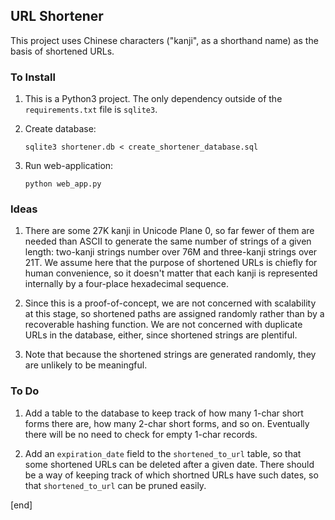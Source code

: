 ## URL Shortener

This project uses Chinese characters ("kanji", as a shorthand name) as the basis of shortened URLs. 

### To Install

 1. This is a Python3 project. The only dependency outside of the `requirements.txt` file is `sqlite3`.

 1. Create database:

        sqlite3 shortener.db < create_shortener_database.sql

 1. Run web-application:

        python web_app.py

### Ideas

 1. There are some 27K kanji in Unicode Plane 0, so far fewer of them are needed than ASCII to generate the same number of strings of a given length: two-kanji strings number over 76M and three-kanji strings over 21T. We assume here that the purpose of shortened URLs is chiefly for human convenience, so it doesn't matter that each kanji is represented internally by a four-place hexadecimal sequence.

 1. Since this is a proof-of-concept, we are not concerned with scalability at this stage, so shortened paths are assigned randomly rather than by a recoverable hashing function. We are not concerned with duplicate URLs in the database, either, since shortened strings are plentiful.

 1. Note that because the shortened strings are generated randomly, they are unlikely to be meaningful.

### To Do

 1. Add a table to the database to keep track of how many 1-char short forms there are, how many 2-char short forms, and so on. Eventually there will be no need to check for empty 1-char records.

 1. Add an `expiration_date` field to the `shortened_to_url` table, so that some shortened URLs can be deleted after a given date. There should be a way of keeping track of which shortned URLs have such dates, so that `shortened_to_url` can be pruned easily.

[end]
